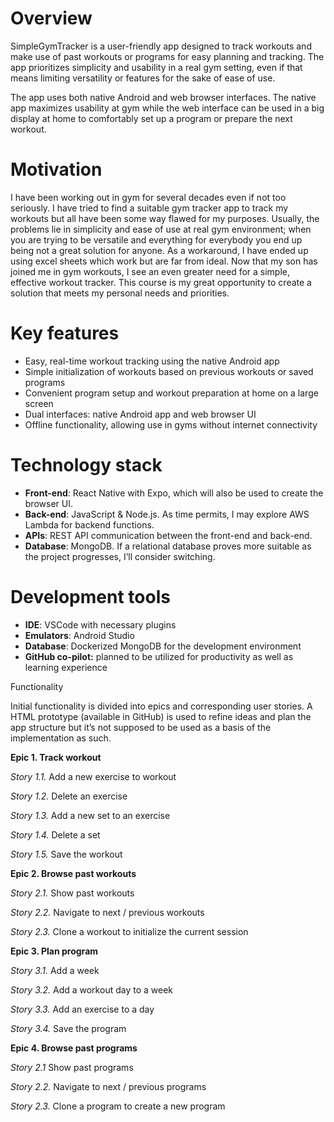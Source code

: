 # Overview

SimpleGymTracker is a user-friendly app designed to track workouts and make use of past workouts or programs for easy planning and tracking. The app prioritizes simplicity and usability in a real gym setting, even if that means limiting versatility or features for the sake of ease of use.

The app uses both native Android and web browser interfaces. The native app maximizes usability at gym while the web interface can be used in a big display at home to comfortably set up a program or prepare the next workout.

# Motivation

I have been working out in gym for several decades even if not too seriously. I have tried to find a suitable gym tracker app to track my workouts but all have been some way flawed for my purposes. Usually, the problems lie in simplicity and ease of use at real gym environment; when you are trying to be versatile and everything for everybody you end up being not a great solution for anyone. As a workaround, I have ended up using excel sheets which work but are far from ideal. Now that my son has joined me in gym workouts, I see an even greater need for a simple, effective workout tracker. This course is my great opportunity to create a solution that meets my personal needs and priorities.

# Key features

-   Easy, real-time workout tracking using the native Android app
-   Simple initialization of workouts based on previous workouts or saved programs
-   Convenient program setup and workout preparation at home on a large screen
-   Dual interfaces: native Android app and web browser UI
-   Offline functionality, allowing use in gyms without internet connectivity

# Technology stack

-   **Front-end**: React Native with Expo, which will also be used to create the browser UI.
-   **Back-end**: JavaScript & Node.js. As time permits, I may explore AWS Lambda for backend functions.
-   **APIs**: REST API communication between the front-end and back-end.
-   **Database**: MongoDB. If a relational database proves more suitable as the project progresses, I’ll consider switching.

# Development tools

-   **IDE**: VSCode with necessary plugins
-   **Emulators**: Android Studio
-   **Database**: Dockerized MongoDB for the development environment
-   **GitHub co-pilot:** planned to be utilized for productivity as well as learning experience

Functionality

Initial functionality is divided into epics and corresponding user stories. A HTML prototype (available in GitHub) is used to refine ideas and plan the app structure but it’s not supposed to be used as a basis of the implementation as such.

**Epic 1. Track workout**

*Story 1.1.* Add a new exercise to workout

*Story 1.2.* Delete an exercise

*Story 1.3.* Add a new set to an exercise

*Story 1.4.* Delete a set

*Story 1.5.* Save the workout

**Epic 2. Browse past workouts**

*Story 2.1.* Show past workouts

*Story 2.2.* Navigate to next / previous workouts

*Story 2.3.* Clone a workout to initialize the current session

**Epic 3. Plan program**

*Story 3.1.* Add a week

*Story 3.2.* Add a workout day to a week

*Story 3.3.* Add an exercise to a day

*Story 3.4.* Save the program

**Epic 4. Browse past programs**

*Story 2.1* Show past programs

*Story 2.2.* Navigate to next / previous programs

*Story 2.3.* Clone a program to create a new program
